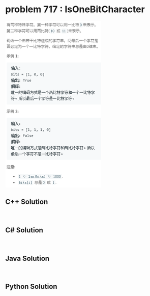 
# problem 717 : IsOneBitCharacter

<img src="https://github.com/Peefy/PeefyLeetCode/blob/master/doc/701-800/717.IsOneBitCharacter/problem.png"/>

## C++ Solution

```c++



```

## C# Solution

```csharp



```

## Java Solution

```java



```

## Python Solution

```python



```






